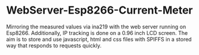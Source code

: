 # WebServer-Esp8266-Current-Meter
Mirroring the measured values via ina219 with the web server running on Esp8266. Additionally, IP tracking is done on a 0.96 inch LCD screen. The aim is to store and use javascript, html and css files with SPIFFS in a stored way that responds to requests quickly.
